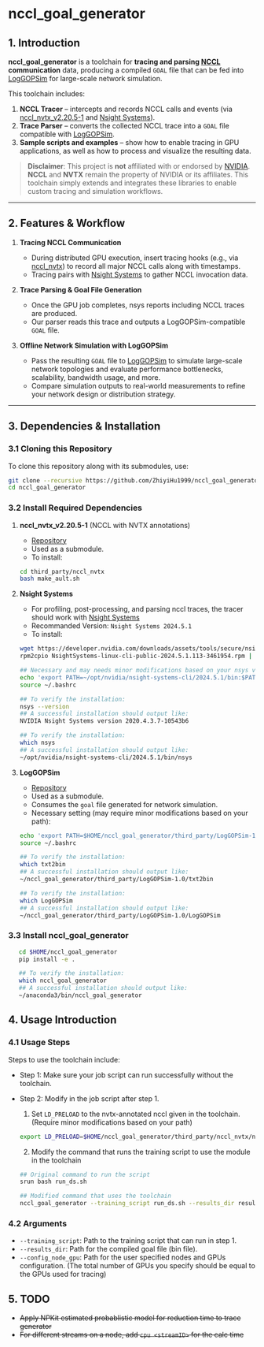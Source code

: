 # nccl_goal_generator

## 1. Introduction

**nccl_goal_generator** is a toolchain for **tracing and parsing [NCCL](https://github.com/NVIDIA/nccl) communication** data, producing a compiled `GOAL` file that can be fed into [LogGOPSim](https://github.com/spcl/LogGOPSim) for large-scale network simulation.

This toolchain includes:

1. **NCCL Tracer** – intercepts and records NCCL calls and events (via [nccl_nvtx_v2.20.5-1](https://github.com/ZhiyiHu1999/nccl_nvtx_v2.20.5-1) and [Nsight Systems](https://developer.nvidia.com/nsight-systems)).
2. **Trace Parser** – converts the collected NCCL trace into a `GOAL` file compatible with [LogGOPSim](https://github.com/spcl/LogGOPSim).
3. **Sample scripts and examples** – show how to enable tracing in GPU applications, as well as how to process and visualize the resulting data.

> **Disclaimer**: This project is **not** affiliated with or endorsed by [NVIDIA](https://www.nvidia.com/).
> **NCCL** and **NVTX** remain the property of NVIDIA or its affiliates.
> This toolchain simply extends and integrates these libraries to enable custom tracing and simulation workflows.

---

## 2. Features & Workflow

1. **Tracing NCCL Communication**

   - During distributed GPU execution, insert tracing hooks (e.g., via [nccl_nvtx](https://github.com/ZhiyiHu1999/nccl_nvtx_v2.20.5-1)) to record all major NCCL calls along with timestamps.
   - Tracing pairs with [Nsight Systems](https://developer.nvidia.com/nsight-systems) to gather NCCL invocation data.
2. **Trace Parsing & Goal File Generation**

   - Once the GPU job completes, nsys reports including NCCL traces are produced.
   - Our parser reads this trace and outputs a LogGOPSim-compatible `GOAL` file.
3. **Offline Network Simulation with LogGOPSim**

   - Pass the resulting `GOAL` file to [LogGOPSim](https://github.com/spcl/LogGOPSim) to simulate large-scale network topologies and evaluate performance bottlenecks, scalability, bandwidth usage, and more.
   - Compare simulation outputs to real-world measurements to refine your network design or distribution strategy.

---

## 3. Dependencies & Installation

### 3.1 Cloning this Repository

To clone this repository along with its submodules, use:

```bash
git clone --recursive https://github.com/ZhiyiHu1999/nccl_goal_generator
cd nccl_goal_generator
```

### 3.2 Install Required Dependencies

1. **nccl_nvtx_v2.20.5-1** (NCCL with  NVTX annotations)

   - [Repository](https://github.com/ZhiyiHu1999/nccl_nvtx_v2.20.5-1)
   - Used as a submodule.
   - To install:

   ```bash
   cd third_party/nccl_nvtx
   bash make_ault.sh
   ```
2. **Nsight Systems**

   - For profiling, post-processing, and parsing nccl traces, the tracer should work with [Nsight Systems](https://developer.nvidia.com/nsight-systems)
   - Recommanded Version: `Nsight Systems 2024.5.1`
   - To install:

   ```bash
   wget https://developer.nvidia.com/downloads/assets/tools/secure/nsight-systems/2024_5/NsightSystems-linux-cli-public-2024.5.1.113-3461954.rpm
   rpm2cpio NsightSystems-linux-cli-public-2024.5.1.113-3461954.rpm | cpio -idmv

   ## Necessary and may needs minor modifications based on your nsys version:
   echo 'export PATH=~/opt/nvidia/nsight-systems-cli/2024.5.1/bin:$PATH' >> ~/.bashrc
   source ~/.bashrc

   ## To verify the installation:
   nsys --version
   ## A successful installation should output like:
   NVIDIA Nsight Systems version 2020.4.3.7-10543b6

   ## To verify the installation:
   which nsys
   ## A successful installation should output like:
   ~/opt/nvidia/nsight-systems-cli/2024.5.1/bin/nsys
   ```
3. **LogGOPSim**

   - [Repository](https://github.com/spcl/LogGOPSim)
   - Used as a submodule.
   - Consumes the `goal` file generated for network simulation.
   - Necessary setting (may require minor modifications based on your path):

   ```bash
   echo 'export PATH=$HOME/nccl_goal_generator/third_party/LogGOPSim-1.1:$PATH' >> ~/.bashrc
   source ~/.bashrc

   ## To verify the installation:
   which txt2bin
   ## A successful installation should output like:
   ~/nccl_goal_generator/third_party/LogGOPSim-1.0/txt2bin

   ## To verify the installation:
   which LogGOPSim 
   ## A successful installation should output like:
   ~/nccl_goal_generator/third_party/LogGOPSim-1.0/LogGOPSim
   ```

### 3.3 Install nccl_goal_generator

```bash
   cd $HOME/nccl_goal_generator
   pip install -e .

   ## To verify the installation:
   which nccl_goal_generator 
   ## A successful installation should output like:
   ~/anaconda3/bin/nccl_goal_generator
```

## 4. Usage Introduction

### 4.1 Usage Steps

Steps to use the toolchain include:

- Step 1: Make sure your job script can run successfully without the toolchain.
- Step 2: Modify in the job script after step 1.

  1. Set `LD_PRELOAD` to the nvtx-annotated nccl given in the toolchain. (Require minor modifications based on your path)

  ```bash
  export LD_PRELOAD=$HOME/nccl_goal_generator/third_party/nccl_nvtx/nccl/build/lib/libnccl.so
  ```

  2. Modify the command that runs the training script to use the module in the toolchain

  ```bash
  ## Original command to run the script
  srun bash run_ds.sh

  ## Modified command that uses the toolchain
  nccl_goal_generator --training_script run_ds.sh --results_dir results --config_node_gpu node_gpu_config.yaml
  ```

### 4.2 Arguments

- `--training_script`: Path to the training script that can run in step 1.
- `--results_dir`: Path for the compiled goal file (bin file).
- `--config_node_gpu`: Path for the user specified nodes and GPUs configuration. (The total number of GPUs you specify should be equal to the GPUs used for tracing)

## 5. TODO

- ~~Apply NPKit estimated probablistic model for reduction time to trace generator~~
- ~~For different streams on a node, add `cpu <streamID>` for the calc time~~
